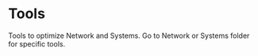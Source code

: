 # Tools

Tools to optimize Network and Systems. Go to Network or Systems folder for specific tools.
